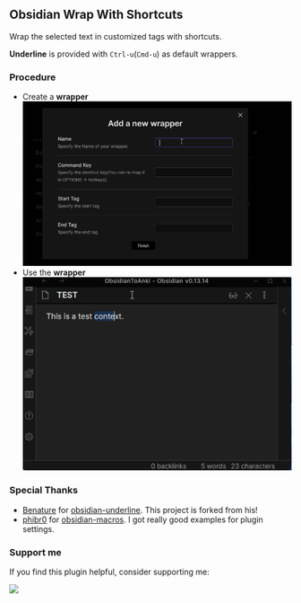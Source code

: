 ## Obsidian Wrap With Shortcuts

Wrap the selected text in customized tags with shortcuts.

**Underline** is provided with `Ctrl-u`(`Cmd-u`) as default wrappers.

### Procedure

- Create a **wrapper**
![Create a wrapper](./WrapWithShortcut-AddWrapper.gif)
- Use the **wrapper**
![Use the wrapper](./WrapWithShortcut-UseWrapper.gif)

### Special Thanks

- [Benature](https://github.com/Benature) for [obsidian-underline](https://github.com/Benature/obsidian-underline). This project is forked from his!
- [phibr0](https://github.com/phibr0) for [obsidian-macros](https://github.com/phibr0/obsidian-macros). I got really good examples for plugin settings.

### Support me

If you find this plugin helpful, consider supporting me:

<a href="https://www.buymeacoffee.com/manic.chuang"><img src="https://img.buymeacoffee.com/button-api/?text=Buy me a coffee&emoji=&slug=manic.chuang&button_colour=5F7FFF&font_colour=ffffff&font_family=Inter&outline_colour=000000&coffee_colour=FFDD00"></a>

